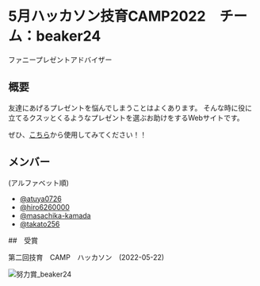 # 5月ハッカソン技育CAMP2022　チーム：beaker24

ファニープレゼントアドバイザー

## 概要

友達にあげるプレゼントを悩んでしまうことはよくあります。
そんな時に役に立てるクスッとくるようなプレゼントを選ぶお助けをするWebサイトです。

ぜひ、[こちら](https://share.streamlit.io/hiro6260000/beaker24/main/app.py)から使用してみてください！！

## メンバー

(アルファベット順)

- [@atuya0726](https://github.com/atuya0726)
- [@hiro6260000](https://github.com/hiro6260000)
- [@masachika-kamada](https://github.com/masachika-kamada)
- [@takato256](https://github.com/takato256)

##　受賞

第二回技育　CAMP　ハッカソン　(2022-05-22)

![努力賞_beaker24](https://user-images.githubusercontent.com/86338341/169694651-2a563f5b-5b55-4549-866c-86a039fa5085.png)

